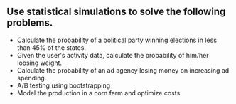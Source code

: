## Use statistical simulations to solve the following problems.

* Calculate the probability of a political party winning elections in less than 45% of the states.
* Given the user's activity data, calculate the probability of him/her loosing weight.
* Calculate the probability of an ad agency losing money on increasing ad spending.
* A/B testing using bootstrapping 
* Model the production in a corn farm and optimize costs. 
